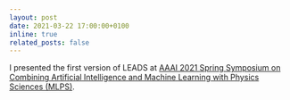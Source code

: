 ```yaml
---
layout: post
date: 2021-03-22 17:00:00+0100
inline: true
related_posts: false
---
```


I presented the first version of LEADS at [AAAI 2021 Spring Symposium on Combining Artificial Intelligence and Machine Learning with Physics Sciences (MLPS)](https://sites.google.com/view/aaai-mlps/aaai-mlps).
